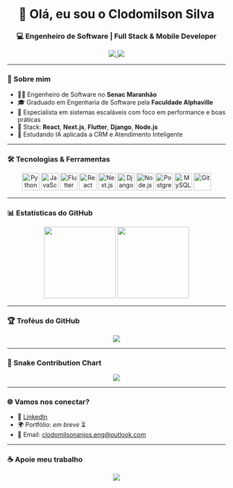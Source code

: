 <h1 align="center">👋 Olá, eu sou o Clodomilson Silva</h1>
<h3 align="center">💻 Engenheiro de Software | Full Stack & Mobile Developer</h3>

<p align="center">
  <a href="https://www.linkedin.com/in/clodomilson-silva" target="_blank">
    <img src="https://img.shields.io/badge/LinkedIn-%230077B5?style=flat-square&logo=linkedin&logoColor=white"/>
  </a>
  <a href="mailto:clodomilsonanjos.eng@outlook.com">
    <img src="https://img.shields.io/badge/Email-D14836?style=flat-square&logo=gmail&logoColor=white"/>
  </a>
</p>

---

### 🎯 Sobre mim

- 👨‍💻 Engenheiro de Software no **Senac Maranhão**
- 🎓 Graduado em Engenharia de Software pela **Faculdade Alphaville**
- 🧠 Especialista em sistemas escaláveis com foco em performance e boas práticas
- 🚀 Stack: **React**, **Next.js**, **Flutter**, **Django**, **Node.js**
- 🤖 Estudando IA aplicada a CRM e Atendimento Inteligente

---

### 🛠️ Tecnologias & Ferramentas

<p align="center">
  <img src="https://cdn.jsdelivr.net/gh/devicons/devicon/icons/python/python-original.svg" width="40" title="Python"/>
  <img src="https://cdn.jsdelivr.net/gh/devicons/devicon/icons/javascript/javascript-original.svg" width="40" title="JavaScript"/>
  <img src="https://cdn.jsdelivr.net/gh/devicons/devicon/icons/flutter/flutter-original.svg" width="40" title="Flutter"/>
  <img src="https://cdn.jsdelivr.net/gh/devicons/devicon/icons/react/react-original.svg" width="40" title="React"/>
  <img src="https://cdn.jsdelivr.net/gh/devicons/devicon/icons/nextjs/nextjs-line.svg" width="40" title="Next.js"/>
  <img src="https://cdn.jsdelivr.net/gh/devicons/devicon/icons/django/django-plain.svg" width="40" title="Django"/>
  <img src="https://cdn.jsdelivr.net/gh/devicons/devicon/icons/nodejs/nodejs-original.svg" width="40" title="Node.js"/>
  <img src="https://cdn.jsdelivr.net/gh/devicons/devicon/icons/postgresql/postgresql-original.svg" width="40" title="PostgreSQL"/>
  <img src="https://cdn.jsdelivr.net/gh/devicons/devicon/icons/mysql/mysql-original.svg" width="40" title="MySQL"/>
  <img src="https://cdn.jsdelivr.net/gh/devicons/devicon/icons/git/git-original.svg" width="40" title="Git"/>
</p>

---

### 📊 Estatísticas do GitHub

<p align="center">
  <img height="165em" src="https://github-readme-stats.vercel.app/api?username=clodomilson-silva&show_icons=true&theme=github_dark&count_private=true"/>
  <img height="165em" src="https://github-readme-stats.vercel.app/api/top-langs/?username=clodomilson-silva&layout=compact&theme=github_dark"/>
</p>

---

### 🏆 Troféus do GitHub

<p align="center">
  <img src="https://github-profile-trophy.vercel.app/?username=clodomilson-silva&theme=algolia&no-frame=true&column=4"/>
</p>

---

### 🐍 Snake Contribution Chart

<p align="center">
  <img src="https://raw.githubusercontent.com/clodomilson-silva/clodomilson-silva/output/github-contribution-grid-snake.svg" />
</p>

---

### 🌐 Vamos nos conectar?

- 💼 [LinkedIn](https://www.linkedin.com/in/clodomilson-silva)
- 🌍 Portfólio: *em breve* ⏳
- 📧 Email: clodomilsonanjos.eng@outlook.com

---

### ☕ Apoie meu trabalho

<p align="center">
  <a href="#"><img src="https://img.shields.io/badge/-Buy%20me%20a%20coffee-FFDD00?style=flat-square&logo=buy-me-a-coffee&logoColor=black"/></a>
</p>
